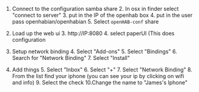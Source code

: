 
1. Connect to the configuration samba share
	2. In osx in finder select "connect to server"
	3. put in the IP of the openhab box
	4. put in the user pass openhabian/openhabian
	5. Select `openHAB-conf` share
2. Load up the web ui
	3. http://IP:8080
	4. select paperUI (This does configuration

3. Setup network binding
	4. Select "Add-ons"
	5. Select "Bindings"
	6. Search for "Network Binding"
	7. Select "Install"
4. Add things
	5. Select "Inbox"
	6. Select "+"
	7. Select "Network Binding"
	8. From the list find your iphone (you can see your ip by clicking on wifi and info)
	9. Select the check
	10.Change the name to "James's Iphone"
	 

<!--stackedit_data:
eyJoaXN0b3J5IjpbMjA5NjE5MTIxNCwxNjYyNjM3Nzg4LC01MD
E5MjQ4MTUsMjExOTg2NTMwLDg2OTI3NTM5Nyw3MzA5OTgxMTZd
fQ==
-->